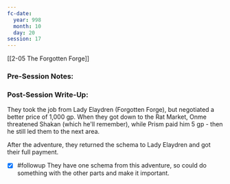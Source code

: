 ```yaml
---
fc-date:
  year: 998
  month: 10
  day: 20
session: 17
---
```

[[2-05  The Forgotten Forge]]

### Pre-Session Notes:


### Post-Session Write-Up:

They took the job from Lady Elaydren (Forgotten Forge), but negotiated a better price of 1,000 gp. When they got down to the Rat Market, Onme threatened Shakan (which he'll remember), while Prism paid him 5 gp - then he still led them to the next area.

After the adventure, they returned the schema to Lady Elaydren and got their full payment.

- [x] #followup They have one schema from this adventure, so could do something with the other parts and make it important.
